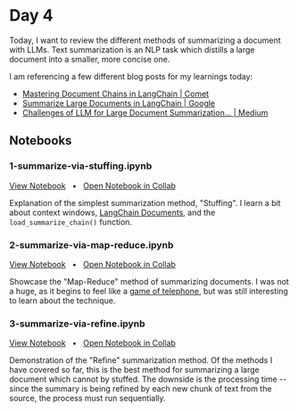 # Day 4

Today, I want to review the different methods of summarizing a document with LLMs. Text summarization is an NLP task which distills a large document into a smaller, more concise one.

I am referencing a few different blog posts for my learnings today:
  * [Mastering Document Chains in LangChain | Comet](https://www.comet.com/site/blog/mastering-document-chains-in-langchain/)
  * [Summarize Large Documents in LangChain | Google](https://github.com/GoogleCloudPlatform/generative-ai/blob/main/language/use-cases/document-summarization/summarization_large_documents_langchain.ipynb)
  * [Challenges of LLM for Large Document Summarization... | Medium](https://medium.com/google-cloud/langchain-chain-types-large-document-summarization-using-langchain-and-google-cloud-vertex-ai-1650801899f6)

## Notebooks

### 1-summarize-via-stuffing.ipynb

[View Notebook](./1-summarize-via-stuffing.ipynb) &nbsp; • &nbsp; [Open Notebook in Collab](https://colab.research.google.com/github/jacobbridges/100-Days-Of-AI/blob/main/day/4/1-summarize-via-stuffing.ipynb)

Explanation of the simplest summarization method, "Stuffing". I learn a bit about context windows, [LangChain Documents](https://github.com/langchain-ai/langchain/blob/master/libs/core/langchain_core/documents/base.py#L9), and the `load_summarize_chain()` function.

### 2-summarize-via-map-reduce.ipynb

[View Notebook](./2-summarize-via-map-reduce.ipynb) &nbsp; • &nbsp; [Open Notebook in Collab](https://colab.research.google.com/github/jacobbridges/100-Days-Of-AI/blob/main/day/4/2-summarize-via-map-reduce.ipynb)

Showcase the "Map-Reduce" method of summarizing documents. I was not a huge, as it begins to feel like a [game of telephone](https://en.wikipedia.org/wiki/Chinese_whispers), but was still interesting to learn about the technique.

### 3-summarize-via-refine.ipynb

[View Notebook](./3-summarize-via-refine.ipynb) &nbsp; • &nbsp; [Open Notebook in Collab](https://colab.research.google.com/github/jacobbridges/100-Days-Of-AI/blob/main/day/4/3-summarize-via-refine.ipynb)

Demonstration of the "Refine" summarization method. Of the methods I have covered so far, this is the best method for summarizing a large document which cannot by stuffed. The downside is the processing time -- since the summary is being refined by each new chunk of text from the source, the process must run sequentially.